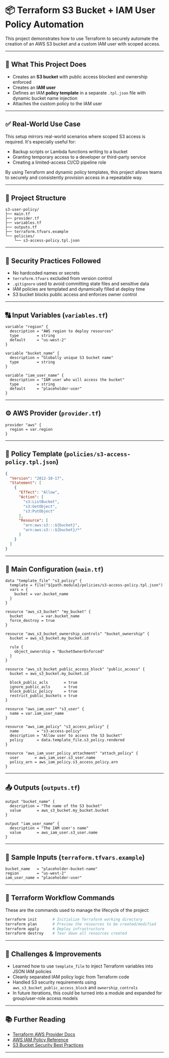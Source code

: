 # 📦 Terraform S3 Bucket + IAM User Policy Automation

This project demonstrates how to use Terraform to securely automate the creation of an AWS S3 bucket and a custom IAM user with scoped access.

---

## 🔧 What This Project Does

- Creates an **S3 bucket** with public access blocked and ownership enforced
- Creates an **IAM user**
- Defines an IAM **policy template** in a separate `.tpl.json` file with dynamic bucket name injection
- Attaches the custom policy to the IAM user

---

## ✅ Real-World Use Case

This setup mirrors real-world scenarios where scoped S3 access is required. It's especially useful for:

- Backup scripts or Lambda functions writing to a bucket
- Granting temporary access to a developer or third-party service
- Creating a limited-access CI/CD pipeline role

By using Terraform and dynamic policy templates, this project allows teams to securely and consistently provision access in a repeatable way.

---

## 📁 Project Structure

```
s3-user-policy/
├── main.tf
├── provider.tf
├── variables.tf
├── outputs.tf
├── terraform.tfvars.example
└── policies/
    └── s3-access-policy.tpl.json
```

---

## 🔐 Security Practices Followed

- No hardcoded names or secrets
- `terraform.tfvars` excluded from version control
- `.gitignore` used to avoid committing state files and sensitive data
- IAM policies are templated and dynamically filled at deploy time
- S3 bucket blocks public access and enforces owner control

---

## 🔠 Input Variables (`variables.tf`)
```hcl
variable "region" {
  description = "AWS region to deploy resources"
  type        = string
  default     = "us-west-2"
}

variable "bucket_name" {
  description = "Globally unique S3 bucket name"
  type        = string
}

variable "iam_user_name" {
  description = "IAM user who will access the bucket"
  type        = string
  default     = "placeholder-user"
}
```

---

## ⚙️ AWS Provider (`provider.tf`)
```hcl
provider "aws" {
  region = var.region
}
```

---

## 📜 Policy Template (`policies/s3-access-policy.tpl.json`)
```json
{
  "Version": "2012-10-17",
  "Statement": [
    {
      "Effect": "Allow",
      "Action": [
        "s3:ListBucket",
        "s3:GetObject",
        "s3:PutObject"
      ],
      "Resource": [
        "arn:aws:s3:::${bucket}",
        "arn:aws:s3:::${bucket}/*"
      ]
    }
  ]
}
```

---

## 🚀 Main Configuration (`main.tf`)
```hcl
data "template_file" "s3_policy" {
  template = file("${path.module}/policies/s3-access-policy.tpl.json")
  vars = {
    bucket = var.bucket_name
  }
}

resource "aws_s3_bucket" "my_bucket" {
  bucket        = var.bucket_name
  force_destroy = true
}

resource "aws_s3_bucket_ownership_controls" "bucket_ownership" {
  bucket = aws_s3_bucket.my_bucket.id

  rule {
    object_ownership = "BucketOwnerEnforced"
  }
}

resource "aws_s3_bucket_public_access_block" "public_access" {
  bucket = aws_s3_bucket.my_bucket.id

  block_public_acls       = true
  ignore_public_acls      = true
  block_public_policy     = true
  restrict_public_buckets = true
}

resource "aws_iam_user" "s3_user" {
  name = var.iam_user_name
}

resource "aws_iam_policy" "s3_access_policy" {
  name        = "s3-access-policy"
  description = "Allow user to access the S3 bucket"
  policy      = data.template_file.s3_policy.rendered
}

resource "aws_iam_user_policy_attachment" "attach_policy" {
  user       = aws_iam_user.s3_user.name
  policy_arn = aws_iam_policy.s3_access_policy.arn
}
```

---

## 📤 Outputs (`outputs.tf`)
```hcl
output "bucket_name" {
  description = "The name of the S3 bucket"
  value       = aws_s3_bucket.my_bucket.bucket
}

output "iam_user_name" {
  description = "The IAM user's name"
  value       = aws_iam_user.s3_user.name
}
```

---

## 🧪 Sample Inputs (`terraform.tfvars.example`)
```hcl
bucket_name   = "placeholder-bucket-name"
region        = "us-west-2"
iam_user_name = "placeholder-user"
```

---

## 🔄 Terraform Workflow Commands

These are the commands used to manage the lifecycle of the project:

```bash
terraform init       # Initialize Terraform working directory
terraform plan       # Preview the resources to be created/modified
terraform apply      # Deploy infrastructure
terraform destroy    # Tear down all resources created
```

---

## 🧠 Challenges & Improvements

- Learned how to use `template_file` to inject Terraform variables into JSON IAM policies
- Cleanly separated IAM policy logic from Terraform code
- Handled S3 security requirements using `aws_s3_bucket_public_access_block` and `ownership_controls`
- In future iterations, this could be turned into a module and expanded for group/user-role access models

---

## 📚 Further Reading

- [Terraform AWS Provider Docs](https://registry.terraform.io/providers/hashicorp/aws/latest/docs)
- [AWS IAM Policy Reference](https://docs.aws.amazon.com/IAM/latest/UserGuide/access_policies.html)
- [S3 Bucket Security Best Practices](https://docs.aws.amazon.com/AmazonS3/latest/userguide/security-best-practices.html)

---
